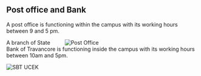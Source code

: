<h2>Post office and Bank </h2>
<p>A post office is functioning within the campus with its working hours between 9 and 5 pm.</p> <div style="width:350px; float:right; margin-left:20px;"><img alt="Post Office" src="images/post_office.jpg" style="border-radius:2%; "/></div>
<p>A branch of State Bank of Travancore is functioning inside  the campus with its working hours between 10am and 5pm.</p> <div style="width:410px; float:left; margin-left:0px;"><img alt="SBT UCEK" src="images/sbt.jpg" style="border-radius:2%; "/></div>
</div>
